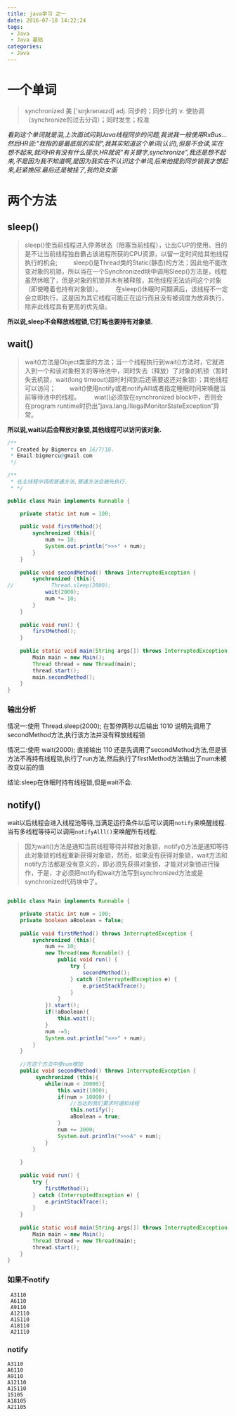 ```yaml
---
title: java学习 之一
date: 2016-07-18 14:22:24
tags:
 - Java
 - Java 基础
categories:
 - Java
---
```

<!--more-->

# 一个单词

> synchronized
 美  ['sɪŋkrənaɪzd]
 adj. 同步的；同步化的
 v. 使协调（synchronize的过去分词）；同时发生；校准

*看到这个单词就是泪,上次面试问到Java线程同步的问题,我说我一般使用RxBus...然后HR说:"我指的是最底层的实现",我其实知道这个单词(认识),但是不会读,实在想不起来,就问HR有没有什么提示,HR就说"有关键字,synchronize",我还是想不起来,不是因为我不知道啊,是因为我实在不认识这个单词,后来他提到同步锁我才想起来,赶紧挽回.最后还是被挂了,我的处女面*

<!--more-->

# 两个方法


## sleep()
> sleep()使当前线程进入停滞状态（阻塞当前线程），让出CUP的使用、目的是不让当前线程独自霸占该进程所获的CPU资源，以留一定时间给其他线程执行的机会;
　　 sleep()是Thread类的Static(静态)的方法；因此他不能改变对象的机锁，所以当在一个Synchronized块中调用Sleep()方法是，线程虽然休眠了，但是对象的机锁并木有被释放，其他线程无法访问这个对象（即使睡着也持有对象锁）。
　　在sleep()休眠时间期满后，该线程不一定会立即执行，这是因为其它线程可能正在运行而且没有被调度为放弃执行，除非此线程具有更高的优先级。

**所以说,sleep不会释放线程锁,它打盹也要持有对象锁.**

## wait()
> wait()方法是Object类里的方法；当一个线程执行到wait()方法时，它就进入到一个和该对象相关的等待池中，同时失去（释放）了对象的机锁（暂时失去机锁，wait(long timeout)超时时间到后还需要返还对象锁）；其他线程可以访问；
　　wait()使用notify或者notifyAlll或者指定睡眠时间来唤醒当前等待池中的线程。
　　wiat()必须放在synchronized block中，否则会在program runtime时扔出”java.lang.IllegalMonitorStateException“异常。

**所以说,wait以后会释放对象锁,其他线程可以访问该对象.**


``` java
/**
 * Created by Bigmercu on 16/7/18.
 * Email:bigmercu@gmail.com
 */

/**
 * 在主线程中调用普通方法,普通方法会被先执行.
 * */

public class Main implements Runnable {

	private static int num = 100;
	
	public void firstMethod(){
	    synchronized (this){
	        num += 10;
	        System.out.println(">>>" + num);
	    }
	}
	
	public void secondMethod() throws InterruptedException {
	    synchronized (this){
//            Thread.sleep(2000);
	        wait(2000);
	        num *= 10;
	    }
	}
	
	public void run() {
	    firstMethod();
	}
	
	public static void main(String args[]) throws InterruptedException {
	    Main main = new Main();
	    Thread thread = new Thread(main);
	    thread.start();
	    main.secondMethod();
	}
}

```


### 输出分析

情况一:使用 Thread.sleep(2000);
在暂停两秒以后输出 1010
说明先调用了secondMethod方法,执行该方法并没有释放线程锁

情况二:使用 wait(2000);
直接输出 110
还是先调用了secondMethod方法,但是该方法不再持有线程锁,执行了run方法,然后执行了firstMethod方法输出了num未被改变以前的值

结论:sleep在休眠时持有线程锁,但是wait不会.




## notify()
wait以后线程会进入线程池等待,当满足运行条件以后可以调用`notify`来唤醒线程.当有多线程等待可以调用`notifyAlll()`来唤醒所有线程.
> 因为wait()方法是通知当前线程等待并释放对象锁，notify()方法是通知等待此对象锁的线程重新获得对象锁，然而，如果没有获得对象锁，wait方法和notify方法都是没有意义的，即必须先获得对象锁，才能对对象锁进行操作，于是，才必须把notify和wait方法写到synchronized方法或是synchronized代码块中了。


``` java

public class Main implements Runnable {

	private static int num = 100;
	private boolean aBoolean = false;
	
	public void firstMethod() throws InterruptedException {
	    synchronized (this){
	        num += 10;
	        new Thread(new Runnable() {
	            public void run() {
	                try {
	                    secondMethod();
	                } catch (InterruptedException e) {
	                    e.printStackTrace();
	                }
	            }
	        }).start();
	        if(!aBoolean){
	            this.wait();
	        }
	        num -=5;
	        System.out.println(">>>" + num);
	    }
	}
	
	//在这个方法中使num增加
	public void secondMethod() throws InterruptedException {
	     synchronized (this){
	        while(num < 20000){
	            this.wait(1000);
	            if(num > 10000) {
	                //当达到我们要求时通知线程
	                this.notify();
	                aBoolean = true;
	            }
	            num += 3000;
	            System.out.println(">>>A" + num);
	        }
	    }
	
	}
	
	public void run() {
	    try {
	        firstMethod();
	    } catch (InterruptedException e) {
	        e.printStackTrace();
	    }
	}
	
	public static void main(String args[]) throws InterruptedException {
	    Main main = new Main();
	    Thread thread = new Thread(main);
	    thread.start();
	}
}
```
### 如果不notify

```		
 A3110
 A6110
 A9110
 A12110
 A15110
 A18110
 A21110
```

### notify

```
A3110
A6110
A9110
A12110
A15110
15105
A18105
A21105
```
